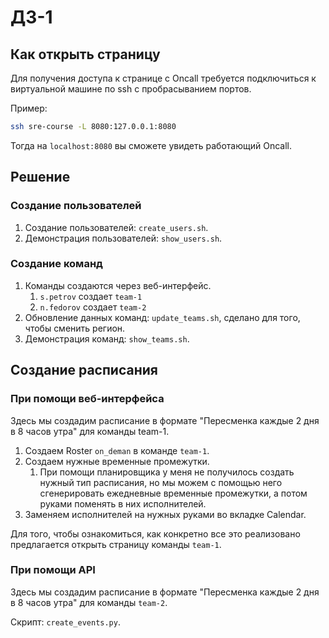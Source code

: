 # ДЗ-1

## Как открыть страницу

Для получения доступа к странице с Oncall требуется подключиться к виртуальной машине по ssh с пробрасыванием портов. 

Пример:
```bash
ssh sre-course -L 8080:127.0.0.1:8080
```

Тогда на `localhost:8080` вы сможете увидеть работающий Oncall.

## Решение

### Создание пользователей

1. Создание пользователей: `create_users.sh`.
2. Демонстрация пользователей: `show_users.sh`.

### Создание команд

1. Команды создаются через веб-интерфейс.
    1. `s.petrov` создает `team-1`
    2. `n.fedorov` создает `team-2`
2. Обновление данных команд: `update_teams.sh`, сделано для того, чтобы сменить регион.
3. Демонстрация команд: `show_teams.sh`.

## Создание расписания

### При помощи веб-интерфейса

Здесь мы создадим расписание в формате "Пересменка каждые 2 дня в 8 часов утра" для команды team-1.

1. Создаем Roster `on_deman` в команде `team-1`.
2. Создаем нужные временные промежутки. 
    1. При помощи планировщика у меня не получилось создать нужный тип расписания, но мы можем с помощью него сгенерировать ежедневные временные промежутки, а потом руками поменять в них исполнителей.
3. Заменяем исполнителей на нужных руками во вкладке Calendar.

Для того, чтобы ознакомиться, как конкретно все это реализовано предлагается открыть страницу команды `team-1`.


### При помощи API

Здесь мы создадим расписание в формате "Пересменка каждые 2 дня в 8 часов утра" для команды `team-2`.

Скрипт: `create_events.py`.
